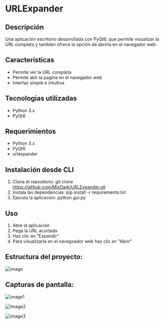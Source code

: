 # URLExpander

## Descripción
Una aplicación escritorio desarrollada con PyQt6, que permite visualizar la URL completa y tambien ofrece la opción de abrirla en el navegador web.

## Características
- Permite ver la URL completa
- Permite abir la pagina en el navegador web
- Interfaz simple e intuitiva

## Tecnologías utilizadas
- Python 3.x
- PyQt6

## Requerimientos
- Python 3.x 
- PyQt6
- urlexpander

## Instalación desde CLI
1. Clona el repositorio: 
git clone https://github.com/MixDark/URLExpander.git
2. Instala las dependencias:
pip install -r requirements.txt
3. Ejecuta la aplicación:
python gui.py

## Uso
1. Abre la aplicación
2. Pega la URL acortada
3. Haz clic en "Expandir"
4. Para visualizarla en el navegoador web haz clic en "Abrir"

## Estructura del proyecto:

![image](https://github.com/user-attachments/assets/f2cb4569-1090-420d-ae21-31a0d809247f)


## Capturas de pantalla:
![image1](https://github.com/MixDark/URLExpander/assets/151795541/be52eab8-b10b-45ef-aa97-21ca97f83369)

![Image2](https://github.com/MixDark/URLExpander/assets/151795541/6e19e0ee-6ef1-4860-9ac5-dcf9974ffa2a)

![image3](https://github.com/MixDark/URLExpander/assets/151795541/4895cacf-bdc5-422b-b31f-6321fbace1a6)
